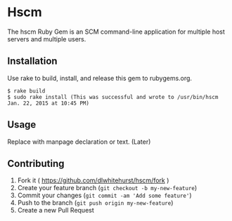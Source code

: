 # Hscm

The hscm Ruby Gem is an SCM command-line application for multiple host servers and multiple users.

## Installation

Use rake to build, install, and release this gem to rubygems.org.

    $ rake build
    $ sudo rake install (This was successful and wrote to /usr/bin/hscm Jan. 22, 2015 at 10:45 PM)

## Usage

Replace with manpage declaration or text. (Later)

## Contributing

1. Fork it ( https://github.com/dlwhitehurst/hscm/fork )
2. Create your feature branch (`git checkout -b my-new-feature`)
3. Commit your changes (`git commit -am 'Add some feature'`)
4. Push to the branch (`git push origin my-new-feature`)
5. Create a new Pull Request
